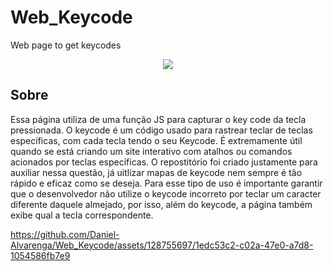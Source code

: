 # Web_Keycode
Web page to get keycodes

<p align="center">
  <img src="https://github.com/Daniel-Alvarenga/Web_Keycode/assets/128755697/951b076a-c4a6-421b-8b5c-e70224ff3b6b"/>
</p>


## Sobre
Essa página utiliza de uma função JS para capturar o key code da tecla pressionada. O keycode é um código usado para rastrear teclar de teclas específicas, com cada tecla tendo o seu Keycode.
É extremamente útil quando se está criando um site interativo com atalhos ou comandos acionados por teclas específicas.
O repostitório foi criado justamente para auxiliar nessa questão, já uitlizar mapas de keycode nem sempre é tão rápido e eficaz como se deseja.
Para esse tipo de uso é importante garantir que o desenvolvedor não utilize o keycode incorreto por teclar um caracter diferente daquele almejado, por isso, além do keycode, a página também exibe qual a tecla correspondente.

https://github.com/Daniel-Alvarenga/Web_Keycode/assets/128755697/1edc53c2-c02a-47e0-a7d8-1054586fb7e9
